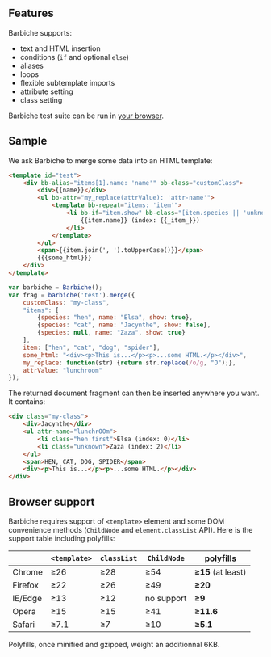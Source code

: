 ## Features

Barbiche supports:
* text and HTML insertion
* conditions (`if` and optional `else`)
* aliases
* loops
* flexible subtemplate imports
* attribute setting
* class setting

Barbiche test suite can be run in [your browser](https://manubb.github.io/barbiche/test.html).

## Sample

We ask Barbiche to merge some data into an HTML template:
```html
<template id="test">
	<div bb-alias="items[1].name: 'name'" bb-class="customClass">
		<div>{{name}}</div>
		<ul bb-attr="my_replace(attrValue): 'attr-name'">
			<template bb-repeat="items: 'item'">
				<li bb-if="item.show" bb-class="[item.species || 'unknown', (_item_ == 0): 'first']">
					{{item.name}} (index: {{_item_}})
				</li>
			</template>
		</ul>
		<span>{{item.join(', ').toUpperCase()}}</span>
		{{{some_html}}}
	</div>
</template>
```
```js
var barbiche = Barbiche();
var frag = barbiche('test').merge({
	customClass: "my-class",
	"items": [
		{species: "hen", name: "Elsa", show: true},
		{species: "cat", name: "Jacynthe", show: false},
		{species: null, name: "Zaza", show: true}
	],
	item: ["hen", "cat", "dog", "spider"],
	some_html: "<div><p>This is...</p><p>...some HTML.</p></div>",
	my_replace: function(str) {return str.replace(/o/g, "O");},
	attrValue: "lunchroom"
});
```
The returned document fragment can then be inserted anywhere you want. It contains:

```html
<div class="my-class">
	<div>Jacynthe</div>
	<ul attr-name="lunchrOOm">
		<li class="hen first">Elsa (index: 0)</li>
		<li class="unknown">Zaza (index: 2)</li>
	</ul>
	<span>HEN, CAT, DOG, SPIDER</span>
	<div><p>This is...</p><p>...some HTML.</p></div>
</div>
```

## Browser support

Barbiche requires support of `<template>` element and some DOM convenience methods (`ChildNode` and `element.classList` API). Here is the support table including polyfills:

| 						  | `<template>`		| `classList` | `ChildNode`  | **polyfills** |
| --------------|-----------------|-------------|--------------|---------------|
|Chrome					| 		&ge;26			|&ge;28				|  &ge;54      |  **&ge;15** (at least)   |
|Firefox				|&ge;22						|&ge;26				|	 &ge;49			 |  **&ge;20**   |
|IE/Edge   			|&ge;13						|&ge;12				|no support    |**&ge;9**      |
|Opera					|&ge;15						|&ge;15				|&ge;41				 |**&ge;11.6**	 |
|Safari					|&ge;7.1					|&ge;7 				|&ge;10				 |**&ge;5.1**    |


Polyfills, once minified and gzipped, weight an additionnal 6KB.
